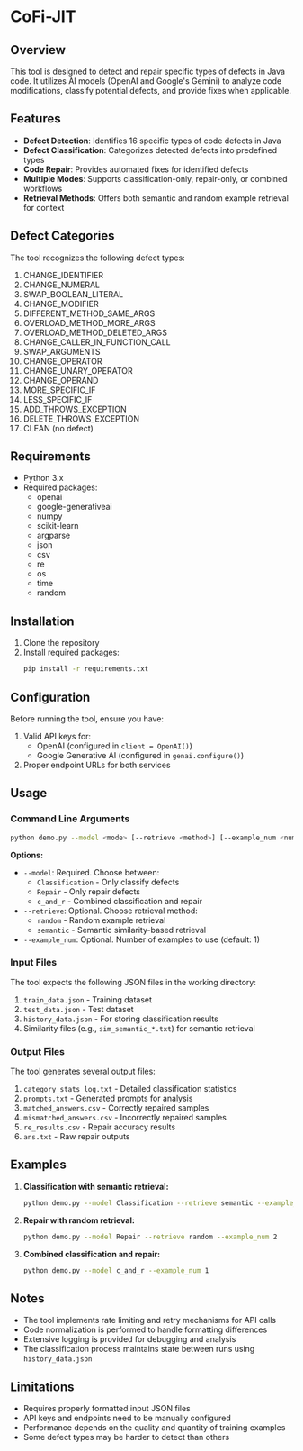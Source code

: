 # CoFi-JIT

## Overview

This tool is designed to detect and repair specific types of defects in Java code. It utilizes AI models (OpenAI and Google's Gemini) to analyze code modifications, classify potential defects, and provide fixes when applicable.

## Features

- **Defect Detection**: Identifies 16 specific types of code defects in Java
- **Defect Classification**: Categorizes detected defects into predefined types
- **Code Repair**: Provides automated fixes for identified defects
- **Multiple Modes**: Supports classification-only, repair-only, or combined workflows
- **Retrieval Methods**: Offers both semantic and random example retrieval for context

## Defect Categories

The tool recognizes the following defect types:

1. CHANGE_IDENTIFIER
2. CHANGE_NUMERAL
3. SWAP_BOOLEAN_LITERAL
4. CHANGE_MODIFIER
5. DIFFERENT_METHOD_SAME_ARGS
6. OVERLOAD_METHOD_MORE_ARGS
7. OVERLOAD_METHOD_DELETED_ARGS
8. CHANGE_CALLER_IN_FUNCTION_CALL
9. SWAP_ARGUMENTS
10. CHANGE_OPERATOR
11. CHANGE_UNARY_OPERATOR
12. CHANGE_OPERAND
13. MORE_SPECIFIC_IF
14. LESS_SPECIFIC_IF
15. ADD_THROWS_EXCEPTION
16. DELETE_THROWS_EXCEPTION
17. CLEAN (no defect)

## Requirements

- Python 3.x
- Required packages:
  - openai
  - google-generativeai
  - numpy
  - scikit-learn
  - argparse
  - json
  - csv
  - re
  - os
  - time
  - random

## Installation

1. Clone the repository
2. Install required packages:
   ```bash
   pip install -r requirements.txt
   ```

## Configuration

Before running the tool, ensure you have:

1. Valid API keys for:
   - OpenAI (configured in `client = OpenAI()`)
   - Google Generative AI (configured in `genai.configure()`)
2. Proper endpoint URLs for both services

## Usage

### Command Line Arguments

```bash
python demo.py --model <mode> [--retrieve <method>] [--example_num <number>]
```

**Options:**
- `--model`: Required. Choose between:
  - `Classification` - Only classify defects
  - `Repair` - Only repair defects
  - `c_and_r` - Combined classification and repair
- `--retrieve`: Optional. Choose retrieval method:
  - `random` - Random example retrieval
  - `semantic` - Semantic similarity-based retrieval
- `--example_num`: Optional. Number of examples to use (default: 1)

### Input Files

The tool expects the following JSON files in the working directory:

1. `train_data.json` - Training dataset
2. `test_data.json` - Test dataset
3. `history_data.json` - For storing classification results
4. Similarity files (e.g., `sim_semantic_*.txt`) for semantic retrieval

### Output Files

The tool generates several output files:

1. `category_stats_log.txt` - Detailed classification statistics
2. `prompts.txt` - Generated prompts for analysis
3. `matched_answers.csv` - Correctly repaired samples
4. `mismatched_answers.csv` - Incorrectly repaired samples
5. `re_results.csv` - Repair accuracy results
6. `ans.txt` - Raw repair outputs

## Examples

1. **Classification with semantic retrieval:**
   ```bash
   python demo.py --model Classification --retrieve semantic --example_num 3
   ```

2. **Repair with random retrieval:**
   ```bash
   python demo.py --model Repair --retrieve random --example_num 2
   ```

3. **Combined classification and repair:**
   ```bash
   python demo.py --model c_and_r --example_num 1
   ```

## Notes

- The tool implements rate limiting and retry mechanisms for API calls
- Code normalization is performed to handle formatting differences
- Extensive logging is provided for debugging and analysis
- The classification process maintains state between runs using `history_data.json`

## Limitations

- Requires properly formatted input JSON files
- API keys and endpoints need to be manually configured
- Performance depends on the quality and quantity of training examples
- Some defect types may be harder to detect than others
